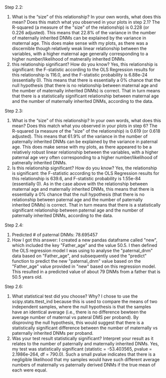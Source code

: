 Step 2.2:
1) What is the “size” of this relationship? In your own words, what does this mean? Does this match what you observed in your plots in step 2.1?
	The R-squared (a measure of the "size" of the relationship) is 0.228 (or 0.226 adjusted). This means that 22.8% of the variance in the number of maternally inherited DNMs can be explained by the variance in maternal age. This does make sense with my plots, as there was a discernible though relatively weak linear relationship between the variables, with a higher maternal age generally corresponding to a higher number/likelihood of matnerally inherited DNMs.
2)  this relationship significant? How do you know?
	Yes, this relationship is significant: the F-statistic according to the OLS Regression results for this relationship is 116.0, and the F-statistic probability is 6.88e-24 (essentially 0). This means that there is essentially a 0% chance that the null hypothesis (that there is no relationship between maternal age and the number of maternally inherited DNMs) is correct. That in turn means that there is a statistically significant relationship between maternal age and the number of maternally inherited DNMs, according to the data.

Step 2.3:
1) What is the “size” of this relationship? In your own words, what does this mean? Does this match what you observed in your plots in step 6?
	The R-squared (a measure of the "size" of the relationship) is 0.619 (or 0.618 adjusted). This means that 61.9% of the variance in the number of paternally inherited DNMs can be explained by the variance in paternal age. This does make sense with my plots, as there appeared to be a relatively robust linear relationship between the variables, with a higher paternal age very often corresponding to a higher number/likelihood of patnerally inherited DNMs.
2) Is this relationship significant? How do you know?
	Yes, the relationship is significant: the F-statistic according to the OLS Regression results for this relationship is 639.6, and F-statistic probability is 1.55e-84 (essentially 0). As in the case above with the relationship between maternal age and maternally inherited DNMs, this means that there is essentially a 0% chance that the null hypothesis (that there is no relationship between paternal age and the number of paternally inherited DNMs) is correct. That in turn means that there is a statistically significant relationship between paternal age and the number of paternally inherited DNMs, according to the data.

Step 2.4:
1) Predicted # of paternal DNMs: 78.695457
2) How I got this answer:
	I created a new pandas dataframe called "new", which included the key "Father_age" and the value 50.5. I then defined the OLS regression model I was using to analyse the "paternal_dnm" data based on "Father_age", and subsequently used the "predict" function to predict the new "paternal_dnm" value based on the "Father_age" value provided in "new" based on this regression model. This resulted in a predicted value of about 79 DNMs from a father that is 50.5 years old.

Step 2.6:
1) What statistical test did you choose? Why?
	I chose to use the scipy.stats.ttest_ind because this is used to compare the means of two independent samples, where the null hypothesis is that the samples have an identical average (i.e., there is no difference bewteen the average number of maternal vs pateral DMS per proband). By disproving the null hypothesis, this would suggest that there is a statistically significant difference between the number of maternally vs paternally inherited DNMs per proband.
2) Was your test result statistically significant? Interpret your result as it relates to the number of paternally and maternally inherited DNMs.
	Yes, my test was statistically significant (statistic = -53.403565, pvalue = 2.1986e-264, df = 790.0). Such a small pvalue indicates that there is a negligible likelihood that my samples would have such different average numbers of maternally vs paternally derived DNMs if the true mean of each were equal.